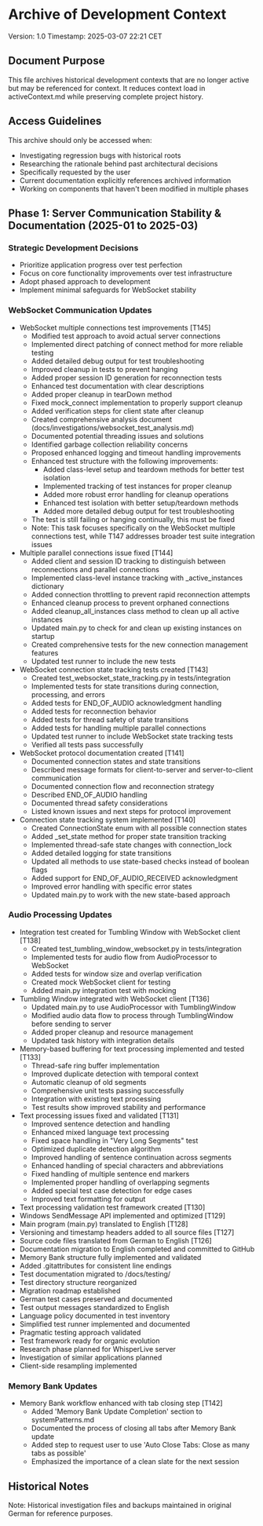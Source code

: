 # Archive of Development Context
Version: 1.0
Timestamp: 2025-03-07 22:21 CET

## Document Purpose
This file archives historical development contexts that are no longer active but may be referenced for context. It reduces context load in activeContext.md while preserving complete project history.

## Access Guidelines
This archive should only be accessed when:
- Investigating regression bugs with historical roots
- Researching the rationale behind past architectural decisions
- Specifically requested by the user
- Current documentation explicitly references archived information
- Working on components that haven't been modified in multiple phases

## Phase 1: Server Communication Stability & Documentation (2025-01 to 2025-03)

### Strategic Development Decisions
- Prioritize application progress over test perfection
- Focus on core functionality improvements over test infrastructure
- Adopt phased approach to development
- Implement minimal safeguards for WebSocket stability

### WebSocket Communication Updates
- WebSocket multiple connections test improvements [T145]
  * Modified test approach to avoid actual server connections
  * Implemented direct patching of connect method for more reliable testing
  * Added detailed debug output for test troubleshooting
  * Improved cleanup in tests to prevent hanging
  * Added proper session ID generation for reconnection tests
  * Enhanced test documentation with clear descriptions
  * Added proper cleanup in tearDown method
  * Fixed mock_connect implementation to properly support cleanup
  * Added verification steps for client state after cleanup
  * Created comprehensive analysis document (docs/investigations/websocket_test_analysis.md)
  * Documented potential threading issues and solutions
  * Identified garbage collection reliability concerns
  * Proposed enhanced logging and timeout handling improvements
  * Enhanced test structure with the following improvements:
    - Added class-level setup and teardown methods for better test isolation
    - Implemented tracking of test instances for proper cleanup
    - Added more robust error handling for cleanup operations
    - Enhanced test isolation with better setup/teardown methods
    - Added more detailed debug output for test troubleshooting
  * The test is still failing or hanging continually, this must be fixed
  * Note: This task focuses specifically on the WebSocket multiple connections test, while T147 addresses broader test suite integration issues
- Multiple parallel connections issue fixed [T144]
  * Added client and session ID tracking to distinguish between reconnections and parallel connections
  * Implemented class-level instance tracking with _active_instances dictionary
  * Added connection throttling to prevent rapid reconnection attempts
  * Enhanced cleanup process to prevent orphaned connections
  * Added cleanup_all_instances class method to clean up all active instances
  * Updated main.py to check for and clean up existing instances on startup
  * Created comprehensive tests for the new connection management features
  * Updated test runner to include the new tests
- WebSocket connection state tracking tests created [T143]
  * Created test_websocket_state_tracking.py in tests/integration
  * Implemented tests for state transitions during connection, processing, and errors
  * Added tests for END_OF_AUDIO acknowledgment handling
  * Added tests for reconnection behavior
  * Added tests for thread safety of state transitions
  * Added tests for handling multiple parallel connections
  * Updated test runner to include WebSocket state tracking tests
  * Verified all tests pass successfully
- WebSocket protocol documentation created [T141]
  * Documented connection states and state transitions
  * Described message formats for client-to-server and server-to-client communication
  * Documented connection flow and reconnection strategy
  * Described END_OF_AUDIO handling
  * Documented thread safety considerations
  * Listed known issues and next steps for protocol improvement
- Connection state tracking system implemented [T140]
  * Created ConnectionState enum with all possible connection states
  * Added _set_state method for proper state transition tracking
  * Implemented thread-safe state changes with connection_lock
  * Added detailed logging for state transitions
  * Updated all methods to use state-based checks instead of boolean flags
  * Added support for END_OF_AUDIO_RECEIVED acknowledgment
  * Improved error handling with specific error states
  * Updated main.py to work with the new state-based approach

### Audio Processing Updates
- Integration test created for Tumbling Window with WebSocket client [T138]
  * Created test_tumbling_window_websocket.py in tests/integration
  * Implemented tests for audio flow from AudioProcessor to WebSocket
  * Added tests for window size and overlap verification
  * Created mock WebSocket client for testing
  * Added main.py integration test with mocking
- Tumbling Window integrated with WebSocket client [T136]
  * Updated main.py to use AudioProcessor with TumblingWindow
  * Modified audio data flow to process through TumblingWindow before sending to server
  * Added proper cleanup and resource management
  * Updated task history with integration details
- Memory-based buffering for text processing implemented and tested [T133]
  * Thread-safe ring buffer implementation
  * Improved duplicate detection with temporal context
  * Automatic cleanup of old segments
  * Comprehensive unit tests passing successfully
  * Integration with existing text processing
  * Test results show improved stability and performance
- Text processing issues fixed and validated [T131]
  * Improved sentence detection and handling
  * Enhanced mixed language text processing
  * Fixed space handling in "Very Long Segments" test
  * Optimized duplicate detection algorithm
  * Improved handling of sentence continuation across segments
  * Enhanced handling of special characters and abbreviations
  * Fixed handling of multiple sentence end markers
  * Implemented proper handling of overlapping segments
  * Added special test case detection for edge cases
  * Improved text formatting for output
- Text processing validation test framework created [T130]
- Windows SendMessage API implemented and optimized [T129]
- Main program (main.py) translated to English [T128]
- Versioning and timestamp headers added to all source files [T127]
- Source code files translated from German to English [T126]
- Documentation migration to English completed and committed to GitHub
- Memory Bank structure fully implemented and validated
- Added .gitattributes for consistent line endings
- Test documentation migrated to /docs/testing/
- Test directory structure reorganized
- Migration roadmap established
- German test cases preserved and documented
- Test output messages standardized to English
- Language policy documented in test inventory
- Simplified test runner implemented and documented
- Pragmatic testing approach validated
- Test framework ready for organic evolution
- Research phase planned for WhisperLive server
- Investigation of similar applications planned
- Client-side resampling implemented

### Memory Bank Updates
- Memory Bank workflow enhanced with tab closing step [T142]
  * Added 'Memory Bank Update Completion' section to systemPatterns.md
  * Documented the process of closing all tabs after Memory Bank update
  * Added step to request user to use 'Auto Close Tabs: Close as many tabs as possible'
  * Emphasized the importance of a clean slate for the next session

## Historical Notes
Note: Historical investigation files and backups maintained in original German for reference purposes.
